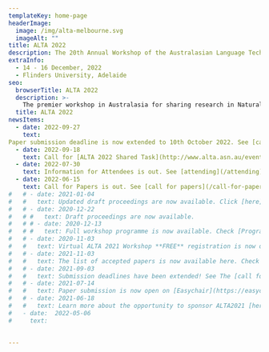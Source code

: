 ```yaml
---
templateKey: home-page
headerImage:
  image: /img/alta-melbourne.svg
  imageAlt: ""
title: ALTA 2022
description: The 20th Annual Workshop of the Australasian Language Technology Association
extraInfo: 
  - 14 - 16 December, 2022
  - Flinders University, Adelaide 
seo:
  browserTitle: ALTA 2022
  description: >-
    The premier workshop in Australasia for sharing research in Natural Language Processing and Computational Linguistics. Submissions from students, academics and industry researchers are welcome.
  title: ALTA 2022
newsItems:
  - date: 2022-09-27
    text: 
Paper submission deadline is now extended to 10th October 2022. See [call for papers](/call-for-papers) for details
  - date: 2022-09-18
    text: Call for [ALTA 2022 Shared Task](http://www.alta.asn.au/events/sharedtask2022/)
  - date: 2022-07-30
    text: Information for Attendees is out. See [attending](/attending) for details
  - date: 2022-06-15
    text: Call for Papers is out. See [call for papers](/call-for-papers) for details
#   # - date: 2021-01-04
#   #   text: Updated draft proceedings are now available. Click [here](/files/ALTA2020-proceedings-draft.pdf).
#   # - date: 2020-12-22
#   # #   text: Draft proceedings are now available. 
#   # # - date: 2020-12-13
#   # #   text: Full workshop programme is now available. Check [Programme](/programme).
#   # - date: 2020-11-03
#   #   text: Virtual ALTA 2021 Workshop **FREE** registration is now open. Check [Registration](/registration).
#   # - date: 2021-11-03
#   #   text: The list of accepted papers is now available here. Check [Papers](/papers).
#   # - date: 2021-09-03
#   #   text: Submission deadlines have been extended! See The [call for papers] (/call-for-papers) for details
#   # - date: 2021-07-14
#   #   text: Paper submission is now open on [Easychair](https://easychair.org/conferences/?conf=alta2021).
#   # - date: 2021-06-18
#   #   text: Learn more about the opportunity to sponsor ALTA2021 [here](/files/ALTA-Sponsorship-Document-2021.pdf)
#   - date:  2022-05-06
#     text:  

 
---
```

